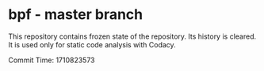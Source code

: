 # bpf - master branch

This repository contains frozen state of the repository.
Its history is cleared. It is used only for static code
analysis with Codacy.

Commit Time: 1710823573